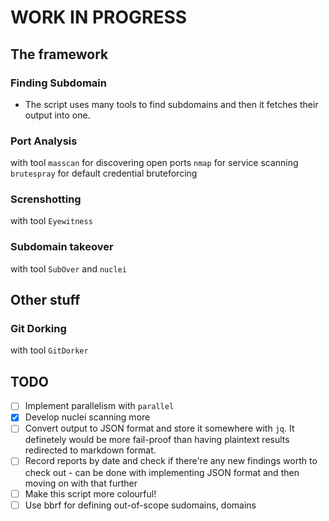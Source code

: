
# WORK IN PROGRESS

## The framework
### Finding Subdomain
- The script uses many tools to find subdomains and then it fetches their output into one.
### Port Analysis
with tool ```masscan``` for discovering open ports
```nmap``` for service scanning
```brutespray``` for default credential bruteforcing
### Screnshotting
with tool ```Eyewitness```
### Subdomain takeover
with tool ```SubOver``` and ```nuclei```
## Other stuff
### Git Dorking
with tool ```GitDorker```
## TODO
- [ ] Implement parallelism with ```parallel```
- [x] Develop nuclei scanning more
- [ ] Convert output to JSON format and store it somewhere with ```jq```. It definetely would be more fail-proof than having plaintext results redirected to markdown format.
- [ ] Record reports by date and check if there're any new findings worth to check out - can be done with implementing JSON format and then moving on with that further
- [ ] Make this script more colourful!
- [ ] Use bbrf for defining out-of-scope sudomains, domains
